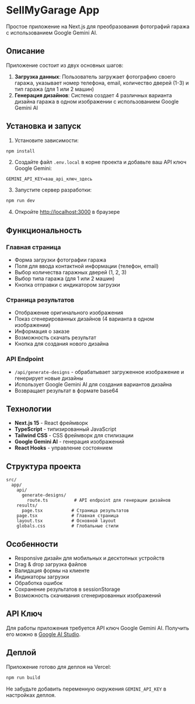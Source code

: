 # SellMyGarage App

Простое приложение на Next.js для преобразования фотографий гаража с использованием Google Gemini AI.

## Описание

Приложение состоит из двух основных шагов:

1. **Загрузка данных**: Пользователь загружает фотографию своего гаража, указывает номер телефона, email, количество дверей (1-3) и тип гаража (для 1 или 2 машин)
2. **Генерация дизайнов**: Система создает 4 различных варианта дизайна гаража в одном изображении с использованием Google Gemini AI

## Установка и запуск

1. Установите зависимости:

```bash
npm install
```

2. Создайте файл `.env.local` в корне проекта и добавьте ваш API ключ Google Gemini:

```
GEMINI_API_KEY=ваш_api_ключ_здесь
```

3. Запустите сервер разработки:

```bash
npm run dev
```

4. Откройте [http://localhost:3000](http://localhost:3000) в браузере

## Функциональность

### Главная страница

- Форма загрузки фотографии гаража
- Поля для ввода контактной информации (телефон, email)
- Выбор количества гаражных дверей (1, 2, 3)
- Выбор типа гаража (для 1 или 2 машин)
- Кнопка отправки с индикатором загрузки

### Страница результатов

- Отображение оригинального изображения
- Показ сгенерированных дизайнов (4 варианта в одном изображении)
- Информация о заказе
- Возможность скачать результат
- Кнопка для создания нового дизайна

### API Endpoint

- `/api/generate-designs` - обрабатывает загруженное изображение и генерирует новые дизайны
- Использует Google Gemini AI для создания вариантов дизайна
- Возвращает результат в формате base64

## Технологии

- **Next.js 15** - React фреймворк
- **TypeScript** - типизированный JavaScript
- **Tailwind CSS** - CSS фреймворк для стилизации
- **Google Gemini AI** - генерация изображений
- **React Hooks** - управление состоянием

## Структура проекта

```
src/
  app/
    api/
      generate-designs/
        route.ts          # API endpoint для генерации дизайнов
    results/
      page.tsx           # Страница результатов
    page.tsx             # Главная страница
    layout.tsx           # Основной layout
    globals.css          # Глобальные стили
```

## Особенности

- Responsive дизайн для мобильных и десктопных устройств
- Drag & drop загрузка файлов
- Валидация формы на клиенте
- Индикаторы загрузки
- Обработка ошибок
- Сохранение результатов в sessionStorage
- Возможность скачивания сгенерированных изображений

## API Ключ

Для работы приложения требуется API ключ Google Gemini AI. Получить его можно в [Google AI Studio](https://makersuite.google.com/app/apikey).

## Деплой

Приложение готово для деплоя на Vercel:

```bash
npm run build
```

Не забудьте добавить переменную окружения `GEMINI_API_KEY` в настройках деплоя.
